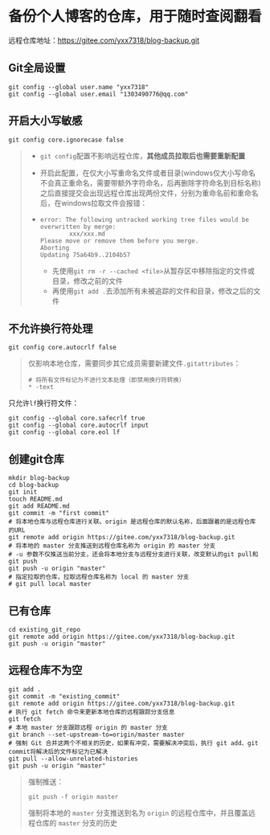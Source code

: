 # 备份个人博客的仓库，用于随时查阅翻看

远程仓库地址：https://gitee.com/yxx7318/blog-backup.git

## Git全局设置

```
git config --global user.name "yxx7318"
git config --global user.email "1303490776@qq.com"
```

## 开启大小写敏感

```
git config core.ignorecase false
```

> - `git config`配置不影响远程仓库，**其他成员拉取后也需要重新配置**
>
> - 开启此配置，在仅大小写重命名文件或者目录(windows仅大小写命名不会真正重命名，需要带额外字符命名，后再删除字符命名到目标名称)之后直接提交会出现远程仓库出现两份文件，分别为重命名前和重命名后，在windows拉取文件会报错：
>
> - ```
>   error: The following untracked working tree files would be overwritten by merge:
>           xxx/xxx.md
>   Please move or remove them before you merge.
>   Aborting
>   Updating 75a64b9..2104b57
>   ```
>   
>   - 先使用`git rm -r --cached <file>`从暂存区中移除指定的文件或目录，修改之前的文件
>   - 再使用`git add .`去添加所有未被追踪的文件和目录，修改之后的文件

## 不允许换行符处理

```
git config core.autocrlf false
```

> 仅影响本地仓库，需要同步其它成员需要新建文件`.gitattributes`：
>
> ```
> # 将所有文件标记为不进行文本处理（即禁用换行符转换）
> * -text
> ```

只允许`lf`换行符文件：

```
git config --global core.safecrlf true
git config --global core.autocrlf input
git config --global core.eol lf
```

## 创建git仓库

```
mkdir blog-backup
cd blog-backup
git init 
touch README.md
git add README.md
git commit -m "first commit"
# 将本地仓库与远程仓库进行关联。origin 是远程仓库的默认名称，后面跟着的是远程仓库的URL
git remote add origin https://gitee.com/yxx7318/blog-backup.git
# 将本地的 master 分支推送到远程仓库名称为 origin 的 master 分支
# -u 参数不仅推送当前分支，还会将本地分支与远程分支进行关联，改变默认的git pull和git push
git push -u origin "master"
# 指定拉取的仓库，拉取远程仓库名称为 local 的 master 分支
# git pull local master
```

## 已有仓库

```
cd existing_git_repo
git remote add origin https://gitee.com/yxx7318/blog-backup.git
git push -u origin "master"
```

## 远程仓库不为空

```
git add .
git commit -m "existing_commit"
git remote add origin https://gitee.com/yxx7318/blog-backup.git
# 执行 git fetch 命令来更新本地仓库的远程跟踪分支信息
git fetch
# 本地 master 分支跟踪远程 origin 的 master 分支
git branch --set-upstream-to=origin/master master
# 强制 Git 合并这两个不相关的历史，如果有冲突，需要解决冲突后，执行 git add、git commit将解决后的文件标记为已解决
git pull --allow-unrelated-histories
git push -u origin "master"
```

> 强制推送：
>
> ```
> git push -f origin master
> ```
>
> 强制将本地的 `master` 分支推送到名为 `origin` 的远程仓库中，并且覆盖远程仓库的 `master` 分支的历史
